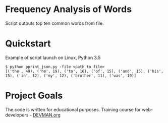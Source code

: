 # Frequency Analysis of Words

Script outputs top ten common words from file.

# Quickstart

Example of script launch on Linux, Python 3.5

```
$ python pprint_json.py -file <path to file>
[('the', 49), ('he', 19), ('to', 16), ('of', 15), ('and', 15), ('his', 15), ('in', 12), ('my', 12), ('brother', 11), ('was', 10)]
```

# Project Goals

The code is written for educational purposes. Training course for web-developers - [DEVMAN.org](https://devman.org)
